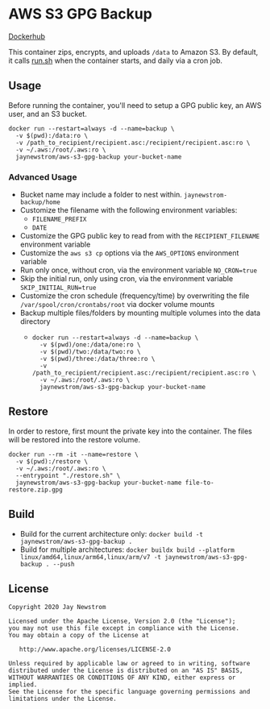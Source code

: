 # AWS S3 GPG Backup
[Dockerhub](https://hub.docker.com/r/jaynewstrom/aws-s3-gpg-backup)

This container zips, encrypts, and uploads `/data` to Amazon S3.
By default, it calls [run.sh](run.sh) when the container starts, and daily via a cron job. 

## Usage
Before running the container, you'll need to setup a GPG public key, an AWS user, and an S3 bucket.

```shell script
docker run --restart=always -d --name=backup \
  -v $(pwd):/data:ro \
  -v /path_to_recipient/recipient.asc:/recipient/recipient.asc:ro \
  -v ~/.aws:/root/.aws:ro \
  jaynewstrom/aws-s3-gpg-backup your-bucket-name
```

### Advanced Usage
- Bucket name may include a folder to nest within. `jaynewstrom-backup/home`
- Customize the filename with the following environment variables:
  - `FILENAME_PREFIX`
  - `DATE`
- Customize the GPG public key to read from with the `RECIPIENT_FILENAME` environment variable
- Customize the `aws s3 cp` options via the `AWS_OPTIONS` environment variable
- Run only once, without cron, via the environment variable `NO_CRON=true`
- Skip the initial run, only using cron, via the environment variable `SKIP_INITIAL_RUN=true`
- Customize the cron schedule (frequency/time) by overwriting the file `/var/spool/cron/crontabs/root` via docker volume mounts
- Backup multiple files/folders by mounting multiple volumes into the data directory
  - ```shell script
    docker run --restart=always -d --name=backup \
      -v $(pwd)/one:/data/one:ro \
      -v $(pwd)/two:/data/two:ro \
      -v $(pwd)/three:/data/three:ro \
      -v /path_to_recipient/recipient.asc:/recipient/recipient.asc:ro \
      -v ~/.aws:/root/.aws:ro \
      jaynewstrom/aws-s3-gpg-backup your-bucket-name
    ```

## Restore
In order to restore, first mount the private key into the container. The files will be restored into the restore volume.

```shell script
docker run --rm -it --name=restore \
  -v $(pwd):/restore \
  -v ~/.aws:/root/.aws:ro \
  --entrypoint "./restore.sh" \
  jaynewstrom/aws-s3-gpg-backup your-bucket-name file-to-restore.zip.gpg
```

## Build
 - Build for the current architecture only: `docker build -t jaynewstrom/aws-s3-gpg-backup .`
 - Build for multiple architectures: `docker buildx build --platform linux/amd64,linux/arm64,linux/arm/v7 -t jaynewstrom/aws-s3-gpg-backup . --push`

## License

    Copyright 2020 Jay Newstrom

    Licensed under the Apache License, Version 2.0 (the "License");
    you may not use this file except in compliance with the License.
    You may obtain a copy of the License at

       http://www.apache.org/licenses/LICENSE-2.0

    Unless required by applicable law or agreed to in writing, software
    distributed under the License is distributed on an "AS IS" BASIS,
    WITHOUT WARRANTIES OR CONDITIONS OF ANY KIND, either express or implied.
    See the License for the specific language governing permissions and
    limitations under the License.
